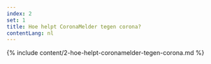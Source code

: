 ```yaml
---
index: 2
set: 1
title: Hoe helpt CoronaMelder tegen corona?
contentLang: nl
---
```

{% include content/2-hoe-helpt-coronamelder-tegen-corona.md %}

